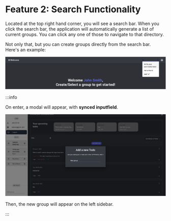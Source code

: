 # Feature 2: Search Functionality

Located at the top right hand corner, you will see a search bar. When you click the search bar, the application will automatically generate a list of current groups. You can click any one of those to navigate to that directory.

Not only that, but you can create groups directly from the search bar. Here's an example:

![Search bar](../../static/img/docs/Search-bar.png)

:::info

On enter, a modal will appear, with **synced inputfield**.

![Group modal from search](../../static/img/docs/group-create-modal.png)

Then, the new group will appear on the left sidebar.

:::
